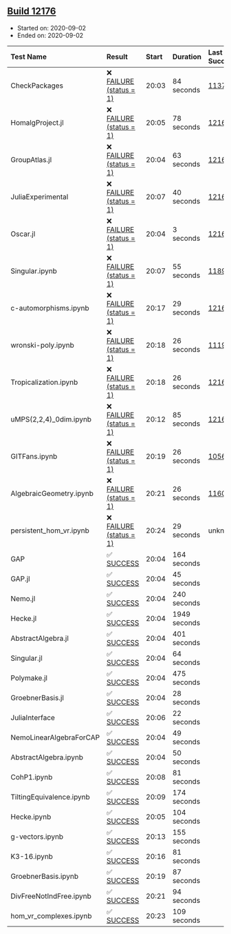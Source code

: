 ## [Build 12176](https://oscarci.mathematik.uni-kl.de/job/oscar/12176/)

* Started on: 2020-09-02
* Ended on: 2020-09-02

| Test Name    | Result | Start | Duration | Last Success | First Failure |
|:-------------|:-------|:------|:---------|:-------------|:--------------|
| CheckPackages | ❌ [FAILURE (status = 1)](https://oscarci.mathematik.uni-kl.de/job/oscar/12176/artifact/logs/build-12176/CheckPackages.log) | 20:03 | 84 seconds | [11376](https://oscarci.mathematik.uni-kl.de/job/oscar/11376/) | [11377](https://oscarci.mathematik.uni-kl.de/job/oscar/11377/) |
| HomalgProject.jl | ❌ [FAILURE (status = 1)](https://oscarci.mathematik.uni-kl.de/job/oscar/12176/artifact/logs/build-12176/HomalgProject.jl.log) | 20:05 | 78 seconds | [12167](https://oscarci.mathematik.uni-kl.de/job/oscar/12167/) | [12168](https://oscarci.mathematik.uni-kl.de/job/oscar/12168/) |
| GroupAtlas.jl | ❌ [FAILURE (status = 1)](https://oscarci.mathematik.uni-kl.de/job/oscar/12176/artifact/logs/build-12176/GroupAtlas.jl.log) | 20:04 | 63 seconds | [12167](https://oscarci.mathematik.uni-kl.de/job/oscar/12167/) | [12168](https://oscarci.mathematik.uni-kl.de/job/oscar/12168/) |
| JuliaExperimental | ❌ [FAILURE (status = 1)](https://oscarci.mathematik.uni-kl.de/job/oscar/12176/artifact/logs/build-12176/JuliaExperimental.log) | 20:07 | 40 seconds | [12167](https://oscarci.mathematik.uni-kl.de/job/oscar/12167/) | [12168](https://oscarci.mathematik.uni-kl.de/job/oscar/12168/) |
| Oscar.jl | ❌ [FAILURE (status = 1)](https://oscarci.mathematik.uni-kl.de/job/oscar/12176/artifact/logs/build-12176/Oscar.jl.log) | 20:04 | 3 seconds | [12167](https://oscarci.mathematik.uni-kl.de/job/oscar/12167/) | [12168](https://oscarci.mathematik.uni-kl.de/job/oscar/12168/) |
| Singular.ipynb | ❌ [FAILURE (status = 1)](https://oscarci.mathematik.uni-kl.de/job/oscar/12176/artifact/logs/build-12176/Singular.ipynb.log) | 20:07 | 55 seconds | [11893](https://oscarci.mathematik.uni-kl.de/job/oscar/11893/) | [11894](https://oscarci.mathematik.uni-kl.de/job/oscar/11894/) |
| c-automorphisms.ipynb | ❌ [FAILURE (status = 1)](https://oscarci.mathematik.uni-kl.de/job/oscar/12176/artifact/logs/build-12176/c-automorphisms.ipynb.log) | 20:17 | 29 seconds | [12167](https://oscarci.mathematik.uni-kl.de/job/oscar/12167/) | [12168](https://oscarci.mathematik.uni-kl.de/job/oscar/12168/) |
| wronski-poly.ipynb | ❌ [FAILURE (status = 1)](https://oscarci.mathematik.uni-kl.de/job/oscar/12176/artifact/logs/build-12176/wronski-poly.ipynb.log) | 20:18 | 26 seconds | [11192](https://oscarci.mathematik.uni-kl.de/job/oscar/11192/) | [11193](https://oscarci.mathematik.uni-kl.de/job/oscar/11193/) |
| Tropicalization.ipynb | ❌ [FAILURE (status = 1)](https://oscarci.mathematik.uni-kl.de/job/oscar/12176/artifact/logs/build-12176/Tropicalization.ipynb.log) | 20:18 | 26 seconds | [12167](https://oscarci.mathematik.uni-kl.de/job/oscar/12167/) | [12168](https://oscarci.mathematik.uni-kl.de/job/oscar/12168/) |
| uMPS(2,2,4)_0dim.ipynb | ❌ [FAILURE (status = 1)](https://oscarci.mathematik.uni-kl.de/job/oscar/12176/artifact/logs/build-12176/uMPS-2-2-4-_0dim.ipynb.log) | 20:12 | 85 seconds | [12167](https://oscarci.mathematik.uni-kl.de/job/oscar/12167/) | [12168](https://oscarci.mathematik.uni-kl.de/job/oscar/12168/) |
| GITFans.ipynb | ❌ [FAILURE (status = 1)](https://oscarci.mathematik.uni-kl.de/job/oscar/12176/artifact/logs/build-12176/GITFans.ipynb.log) | 20:19 | 26 seconds | [10566](https://oscarci.mathematik.uni-kl.de/job/oscar/10566/) | [10567](https://oscarci.mathematik.uni-kl.de/job/oscar/10567/) |
| AlgebraicGeometry.ipynb | ❌ [FAILURE (status = 1)](https://oscarci.mathematik.uni-kl.de/job/oscar/12176/artifact/logs/build-12176/AlgebraicGeometry.ipynb.log) | 20:21 | 26 seconds | [11602](https://oscarci.mathematik.uni-kl.de/job/oscar/11602/) | [11603](https://oscarci.mathematik.uni-kl.de/job/oscar/11603/) |
| persistent_hom_vr.ipynb | ❌ [FAILURE (status = 1)](https://oscarci.mathematik.uni-kl.de/job/oscar/12176/artifact/logs/build-12176/persistent_hom_vr.ipynb.log) | 20:24 | 29 seconds | unknown | unknown |
| GAP | ✅ [SUCCESS](https://oscarci.mathematik.uni-kl.de/job/oscar/12176/artifact/logs/build-12176/GAP.log) | 20:04 | 164 seconds |  |  |
| GAP.jl | ✅ [SUCCESS](https://oscarci.mathematik.uni-kl.de/job/oscar/12176/artifact/logs/build-12176/GAP.jl.log) | 20:04 | 45 seconds |  |  |
| Nemo.jl | ✅ [SUCCESS](https://oscarci.mathematik.uni-kl.de/job/oscar/12176/artifact/logs/build-12176/Nemo.jl.log) | 20:04 | 240 seconds |  |  |
| Hecke.jl | ✅ [SUCCESS](https://oscarci.mathematik.uni-kl.de/job/oscar/12176/artifact/logs/build-12176/Hecke.jl.log) | 20:04 | 1949 seconds |  |  |
| AbstractAlgebra.jl | ✅ [SUCCESS](https://oscarci.mathematik.uni-kl.de/job/oscar/12176/artifact/logs/build-12176/AbstractAlgebra.jl.log) | 20:04 | 401 seconds |  |  |
| Singular.jl | ✅ [SUCCESS](https://oscarci.mathematik.uni-kl.de/job/oscar/12176/artifact/logs/build-12176/Singular.jl.log) | 20:04 | 64 seconds |  |  |
| Polymake.jl | ✅ [SUCCESS](https://oscarci.mathematik.uni-kl.de/job/oscar/12176/artifact/logs/build-12176/Polymake.jl.log) | 20:04 | 475 seconds |  |  |
| GroebnerBasis.jl | ✅ [SUCCESS](https://oscarci.mathematik.uni-kl.de/job/oscar/12176/artifact/logs/build-12176/GroebnerBasis.jl.log) | 20:04 | 28 seconds |  |  |
| JuliaInterface | ✅ [SUCCESS](https://oscarci.mathematik.uni-kl.de/job/oscar/12176/artifact/logs/build-12176/JuliaInterface.log) | 20:06 | 22 seconds |  |  |
| NemoLinearAlgebraForCAP | ✅ [SUCCESS](https://oscarci.mathematik.uni-kl.de/job/oscar/12176/artifact/logs/build-12176/NemoLinearAlgebraForCAP.log) | 20:04 | 49 seconds |  |  |
| AbstractAlgebra.ipynb | ✅ [SUCCESS](https://oscarci.mathematik.uni-kl.de/job/oscar/12176/artifact/logs/build-12176/AbstractAlgebra.ipynb.log) | 20:04 | 50 seconds |  |  |
| CohP1.ipynb | ✅ [SUCCESS](https://oscarci.mathematik.uni-kl.de/job/oscar/12176/artifact/logs/build-12176/CohP1.ipynb.log) | 20:08 | 81 seconds |  |  |
| TiltingEquivalence.ipynb | ✅ [SUCCESS](https://oscarci.mathematik.uni-kl.de/job/oscar/12176/artifact/logs/build-12176/TiltingEquivalence.ipynb.log) | 20:09 | 174 seconds |  |  |
| Hecke.ipynb | ✅ [SUCCESS](https://oscarci.mathematik.uni-kl.de/job/oscar/12176/artifact/logs/build-12176/Hecke.ipynb.log) | 20:05 | 104 seconds |  |  |
| g-vectors.ipynb | ✅ [SUCCESS](https://oscarci.mathematik.uni-kl.de/job/oscar/12176/artifact/logs/build-12176/g-vectors.ipynb.log) | 20:13 | 155 seconds |  |  |
| K3-16.ipynb | ✅ [SUCCESS](https://oscarci.mathematik.uni-kl.de/job/oscar/12176/artifact/logs/build-12176/K3-16.ipynb.log) | 20:16 | 81 seconds |  |  |
| GroebnerBasis.ipynb | ✅ [SUCCESS](https://oscarci.mathematik.uni-kl.de/job/oscar/12176/artifact/logs/build-12176/GroebnerBasis.ipynb.log) | 20:19 | 87 seconds |  |  |
| DivFreeNotIndFree.ipynb | ✅ [SUCCESS](https://oscarci.mathematik.uni-kl.de/job/oscar/12176/artifact/logs/build-12176/DivFreeNotIndFree.ipynb.log) | 20:21 | 94 seconds |  |  |
| hom_vr_complexes.ipynb | ✅ [SUCCESS](https://oscarci.mathematik.uni-kl.de/job/oscar/12176/artifact/logs/build-12176/hom_vr_complexes.ipynb.log) | 20:23 | 109 seconds |  |  |
